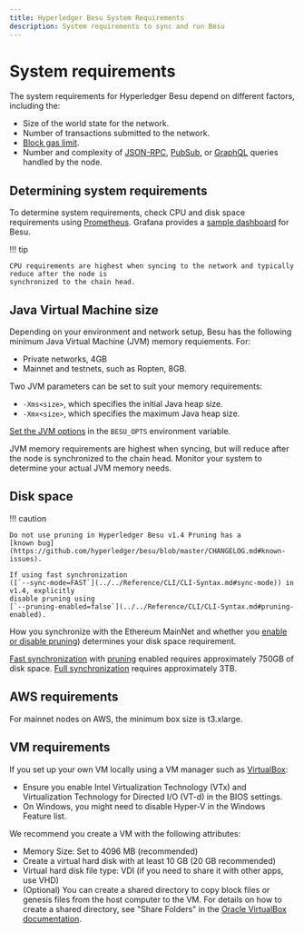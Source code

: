 ```yaml
---
title: Hyperledger Besu System Requirements
description: System requirements to sync and run Besu
---
```


# System requirements

The system requirements for Hyperledger Besu depend on different factors, including the:

* Size of the world state for the network.
* Number of transactions submitted to the network.
* [Block gas limit](../../Reference/Config-Items.md#genesis-block-parameters).
* Number and complexity of [JSON-RPC](../Interact/APIs/Using-JSON-RPC-API.md),
  [PubSub](../Interact/APIs/RPC-PubSub.md), or [GraphQL](../Interact/APIs/GraphQL.md) queries
  handled by the node.

## Determining system requirements

To determine system requirements, check CPU and disk space requirements using
[Prometheus](../Monitor/Metrics.md#monitor-node-performance-using-prometheus). Grafana provides a
[sample dashboard](https://grafana.com/grafana/dashboards/10273) for Besu.

!!! tip

    CPU requirements are highest when syncing to the network and typically reduce after the node is
    synchronized to the chain head.

## Java Virtual Machine size

Depending on your environment and network setup, Besu has the following minimum Java Virtual
Machine (JVM) memory requiements. For:

* Private networks, 4GB
* Mainnet and testnets, such as Ropten, 8GB.

Two JVM parameters can be set to suit your memory requirements:

* `-Xms<size>`, which specifies the initial Java heap size.
* `-Xmx<size>`, which specifies the maximum Java heap size.

[Set the JVM options](../Configure/Passing-JVM-Options.md) in the `BESU_OPTS` environment variable.

JVM memory requirements are highest when syncing, but will reduce after the node is synchronized
to the chain head. Monitor your system to determine your actual JVM memory needs.

## Disk space

!!! caution

    Do not use pruning in Hyperledger Besu v1.4 Pruning has a
    [known bug](https://github.com/hyperledger/besu/blob/master/CHANGELOG.md#known-issues).

    If using fast synchronization
    ([`--sync-mode=FAST`](../../Reference/CLI/CLI-Syntax.md#sync-mode)) in v1.4, explicitly
    disable pruning using
    [`--pruning-enabled=false`](../../Reference/CLI/CLI-Syntax.md#pruning-enabled).

How you synchronize with the Ethereum MainNet and whether you
[enable or disable pruning](../../Concepts/Pruning.md)) determines your disk space requirement.

[Fast synchronization](../../Reference/CLI/CLI-Syntax.md#sync-mode) with
[pruning](../../Concepts/Pruning.md) enabled requires approximately 750GB of disk space.
[Full synchronization](../../Reference/CLI/CLI-Syntax.md#sync-mode) requires approximately 3TB.

## AWS requirements

For mainnet nodes on AWS, the minimum box size is t3.xlarge.

## VM requirements

If you set up your own VM locally using a VM manager such as [VirtualBox](https://www.virtualbox.org/):

* Ensure you enable Intel Virtualization Technology (VTx) and Virtualization Technology for
  Directed I/O (VT-d) in the BIOS settings.
* On Windows, you might need to disable Hyper-V in the Windows Feature list.

We recommend you create a VM with the following attributes:

* Memory Size: Set to 4096 MB (recommended)
* Create a virtual hard disk with at least 10 GB (20 GB recommended)
* Virtual hard disk file type: VDI (if you need to share it with other apps, use VHD)
* (Optional) You can create a shared directory to copy block files or genesis files from the host
  computer to the VM. For details on how to create a shared directory, see "Share Folders" in the
  [Oracle VirtualBox documentation].

<!-- Links -->
[Oracle VirtualBox documentation]: https://www.virtualbox.org/manual/UserManual.html#sharedfolders

